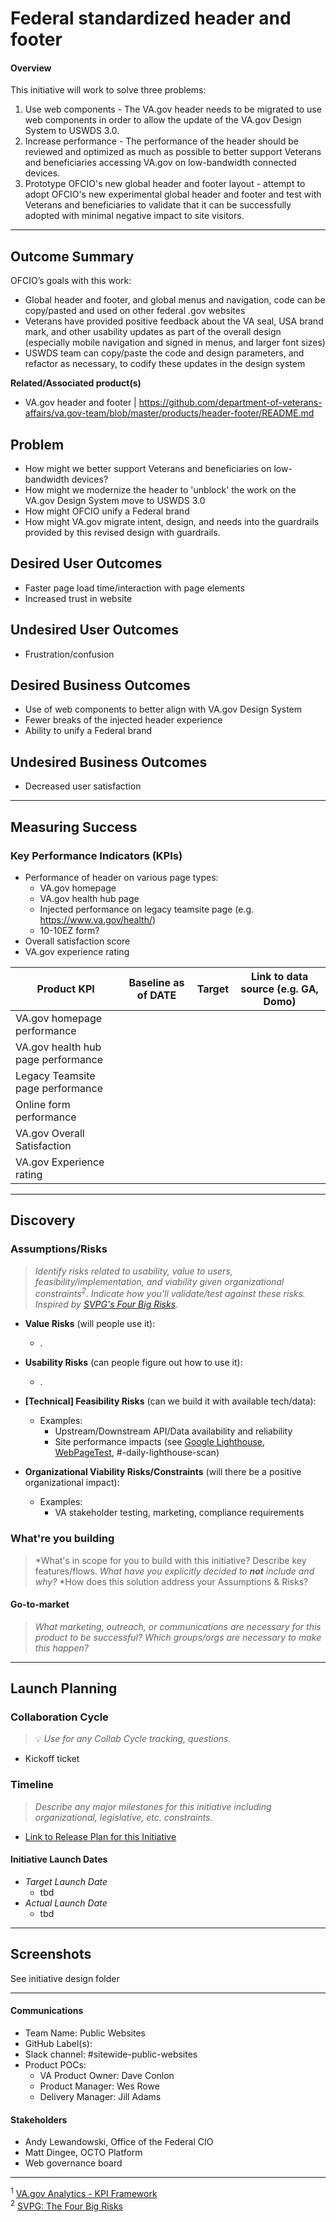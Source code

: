 # Federal standardized header and footer
#### Overview

This initiative will work to solve three problems:
1. Use web components - The VA.gov header needs to be migrated to use web components in order to allow the update of the VA.gov Design System to USWDS 3.0. 
2. Increase performance - The performance of the header should be reviewed and optimized as much as possible to better support Veterans and beneficiaries accessing VA.gov on low-bandwidth connected devices.
3. Prototype OFCIO's new global header and footer layout - attempt to adopt OFCIO's new experimental global header and footer and test with Veterans and beneficiaries to validate that it can be successfully adopted with minimal negative impact to site visitors.

---

## Outcome Summary

OFCIO’s goals with this work:
- Global header and footer, and global menus and navigation, code can be copy/pasted and used on other federal .gov websites
- Veterans have provided positive feedback about the VA seal, USA brand mark, and other usability updates as part of the overall design (especially mobile navigation and signed in menus, and larger font sizes)
- USWDS team can copy/paste the code and design parameters, and refactor as necessary, to codify these updates in the design system


**Related/Associated product(s)**
- VA.gov header and footer | https://github.com/department-of-veterans-affairs/va.gov-team/blob/master/products/header-footer/README.md

## Problem
* How might we better support Veterans and beneficiaries on low-bandwidth devices?
* How might we modernize the header to 'unblock' the work on the VA.gov Design System move to USWDS 3.0
* How might OFCIO unify a Federal brand
* How might VA.gov migrate intent, design, and needs into the guardrails provided by this revised design with guardrails.


## Desired User Outcomes
* Faster page load time/interaction with page elements
* Increased trust in website

## Undesired User Outcomes
* Frustration/confusion

## Desired Business Outcomes
* Use of web components to better align with VA.gov Design System
* Fewer breaks of the injected header experience
* Ability to unify a Federal brand


## Undesired Business Outcomes
* Decreased user satisfaction

---
## Measuring Success

### Key Performance Indicators (KPIs)

* Performance of header on various page types:
  * VA.gov homepage
  * VA.gov health hub page
  * Injected performance on legacy teamsite page (e.g. https://www.va.gov/health/)
  * 10-10EZ form?
* Overall satisfaction score
* VA.gov experience rating

| Product KPI | Baseline as of **DATE** | Target | Link to data source (e.g. GA, Domo) |
| ----------- |  ----------- |  ----------- |  ----------- | 
| VA.gov homepage performance |   |   |   | 
| VA.gov health hub page performance |   |   |   | 
| Legacy Teamsite page performance |   |   |   | 
| Online form performance |   |   |   | 
| VA.gov Overall Satisfaction |   |   |   | 
| VA.gov Experience rating |   |   |   | 


---

## Discovery
### Assumptions/Risks
> *Identify risks related to usability, value to users, feasibility/implementation, and viability given organizational constraints<sup>2</sup>. 
> Indicate how you'll validate/test against these risks. Inspired by [SVPG's Four Big Risks](https://www.svpg.com/four-big-risks/).*

- **Value Risks** (will people use it): 
  - .
- **Usability Risks** (can people figure out how to use it):
  - .
- **[Technical] Feasibility Risks** (can we build it with available tech/data):
  - Examples:
    - Upstream/Downstream API/Data availability and reliability
    - Site performance impacts (see [Google Lighthouse](https://developers.google.com/web/tools/lighthouse), [WebPageTest](https://www.webpagetest.org/), #-daily-lighthouse-scan)
  
- **Organizational Viability Risks/Constraints** (will there be a positive organizational impact):
  - Examples: 
    - VA stakeholder testing, marketing, compliance requirements 

### What're you building
> *What's in scope for you to build with this initiative? Describe key features/flows. 
> *What have you explicitly decided to **not** include and why?*
> *How does this solution address your Assumptions & Risks?

#### Go-to-market 
> *What marketing, outreach, or communications are necessary for this product to be successful? Which groups/orgs are necessary to make this happen?*

--- 

## Launch Planning
### Collaboration Cycle
> 💡 *Use for any Collab Cycle tracking, questions.*

- Kickoff ticket

### Timeline 
> *Describe any major milestones for this initiative including organizational, legislative, etc. constraints.*

* [Link to Release Plan for this Initiative](https://github.com/department-of-veterans-affairs/va.gov-team/blob/master/platform/product-management/release-plan-template.md)

#### Initiative Launch Dates
- *Target Launch Date*
  - tbd
- *Actual Launch Date* 
  - tbd

---
   
## Screenshots

See initiative design folder

---

#### Communications

- Team Name: Public Websites
- GitHub Label(s): 
- Slack channel: #sitewide-public-websites
- Product POCs:
  - VA Product Owner: Dave Conlon
  - Product Manager: Wes Rowe
  - Delivery Manager: Jill Adams


#### Stakeholders
  
- Andy Lewandowski, Office of the Federal CIO
- Matt Dingee, OCTO Platform
- Web governance board


---
<sup>1</sup> [VA.gov Analytics - KPI Framework](https://github.com/department-of-veterans-affairs/va.gov-team/blob/master/platform/analytics/Analytics%20Playbook/va-gov-platform-analytics-kpi-framework.pdf)\
<sup>2</sup> [SVPG: The Four Big Risks](https://svpg.com/four-big-risks/)
